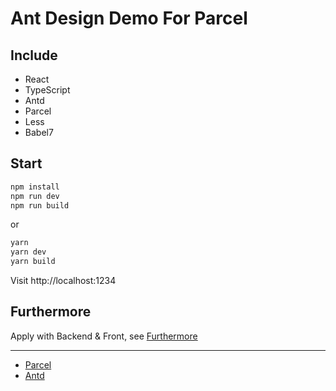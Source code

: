 # Ant Design Demo For Parcel

## Include

- React
- TypeScript
- Antd
- Parcel
- Less
- Babel7

## Start

```bash
npm install
npm run dev
npm run build
```

or

```bash
yarn
yarn dev
yarn build
```

Visit http://localhost:1234


## Furthermore
Apply with Backend & Front, see [Furthermore](FURTHERMORE.md)


---

- [Parcel](https://parceljs.org/)
- [Antd](http://ant.design/)

